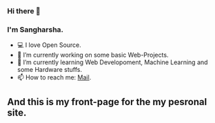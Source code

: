 ### Hi there 👋

### I'm Sangharsha.

-   :computer: I love Open Source.
-   🔭 I’m currently working on some basic Web-Projects.
-   🌱 I’m currently learning Web Developoment, Machine Learning and some Hardware stuffs.
-   📫 How to reach me: <a href="mailto:admin@sangharshadahal.com.np">Mail</a>.

## And this is my front-page for the my pesronal site.
